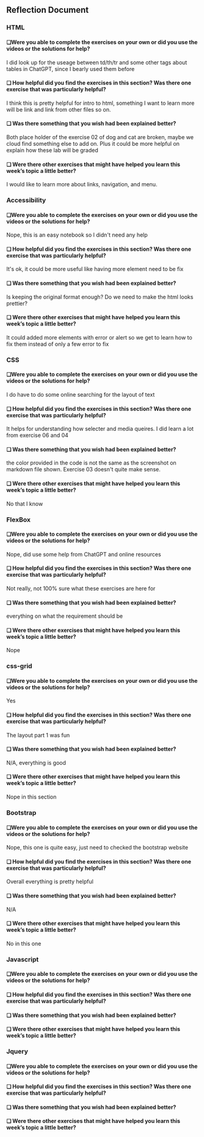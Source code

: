 ## Reflection Document

### HTML

#### ❏Were you able to complete the exercises on your own or did you use the videos or the solutions for help?

I did look up for the useage between td/th/tr and some other tags about tables
in ChatGPT, since I bearly used them before

#### ❏ How helpful did you find the exercises in this section? Was there one exercise that was particularly helpful?

I think this is pretty helpful for intro to html, something I want to learn more
will be link and link from other files so on.

#### ❏ Was there something that you wish had been explained better?

Both place holder of the exercise 02 of dog and cat are broken, maybe we cloud
find something else to add on. Plus it could be more helpful on explain how
these lab will be graded

#### ❏ Were there other exercises that might have helped you learn this week’s topic a little better?

I would like to learn more about links, navigation, and menu.

### Accessibility

#### ❏Were you able to complete the exercises on your own or did you use the videos or the solutions for help?

Nope, this is an easy notebook so I didn't need any help

#### ❏ How helpful did you find the exercises in this section? Was there one exercise that was particularly helpful?

It's ok, it could be more useful like having more element need to be fix

#### ❏ Was there something that you wish had been explained better?

Is keeping the original format enough? Do we need to make the html looks
prettier?

#### ❏ Were there other exercises that might have helped you learn this week’s topic a little better?

It could added more elements with error or alert so we get to learn how to fix
them instead of only a few error to fix

### CSS

#### ❏Were you able to complete the exercises on your own or did you use the videos or the solutions for help?

I do have to do some online searching for the layout of text

#### ❏ How helpful did you find the exercises in this section? Was there one exercise that was particularly helpful?

It helps for understanding how selecter and media queires. I did learn a lot
from exercise 06 and 04

#### ❏ Was there something that you wish had been explained better?

the color provided in the code is not the same as the screenshot on markdown
file shown. Exercise 03 doesn't quite make sense.

#### ❏ Were there other exercises that might have helped you learn this week’s topic a little better?

No that I know

### FlexBox

#### ❏Were you able to complete the exercises on your own or did you use the videos or the solutions for help?

Nope, did use some help from ChatGPT and online resources

#### ❏ How helpful did you find the exercises in this section? Was there one exercise that was particularly helpful?

Not really, not 100% sure what these exercises are here for

#### ❏ Was there something that you wish had been explained better?

everything on what the requirement should be

#### ❏ Were there other exercises that might have helped you learn this week’s topic a little better?

Nope

### css-grid

#### ❏Were you able to complete the exercises on your own or did you use the videos or the solutions for help?

Yes

#### ❏ How helpful did you find the exercises in this section? Was there one exercise that was particularly helpful?

The layout part 1 was fun

#### ❏ Was there something that you wish had been explained better?

N/A, everything is good

#### ❏ Were there other exercises that might have helped you learn this week’s topic a little better?

Nope in this section

### Bootstrap

#### ❏Were you able to complete the exercises on your own or did you use the videos or the solutions for help?

Nope, this one is quite easy, just need to checked the bootstrap website

#### ❏ How helpful did you find the exercises in this section? Was there one exercise that was particularly helpful?

Overall everything is pretty helpful

#### ❏ Was there something that you wish had been explained better?

N/A

#### ❏ Were there other exercises that might have helped you learn this week’s topic a little better?

No in this one

### Javascript

#### ❏Were you able to complete the exercises on your own or did you use the videos or the solutions for help?

#### ❏ How helpful did you find the exercises in this section? Was there one exercise that was particularly helpful?

#### ❏ Was there something that you wish had been explained better?

#### ❏ Were there other exercises that might have helped you learn this week’s topic a little better?

### Jquery

#### ❏Were you able to complete the exercises on your own or did you use the videos or the solutions for help?

#### ❏ How helpful did you find the exercises in this section? Was there one exercise that was particularly helpful?

#### ❏ Was there something that you wish had been explained better?

#### ❏ Were there other exercises that might have helped you learn this week’s topic a little better?
